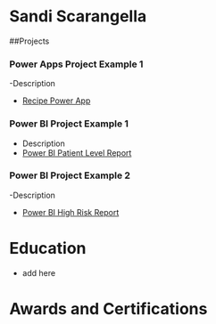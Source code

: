 # Sandi Scarangella
##Projects
### Power Apps Project Example 1
-Description 
- [Recipe Power App](https://youtu.be/Hh13ib7AfN0)
  
### Power BI Project Example 1
- Description 
- [Power BI Patient Level Report](https://youtu.be/-_dLST4bwgY)
  
### Power BI Project Example 2
-Description
- [Power BI High Risk Report](https://youtu.be/K4hFjkJi1tw)

# Education 
- add here

# Awards and Certifications 
